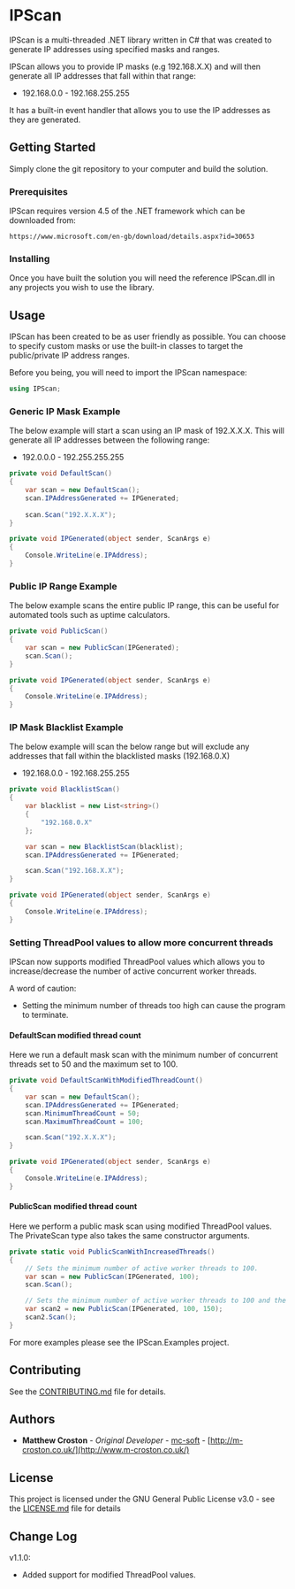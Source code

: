 # IPScan

IPScan is a multi-threaded .NET library written in C# that was created to generate IP addresses using specified masks and ranges.

IPScan allows you to provide IP masks (e.g 192.168.X.X) and will then generate all IP addresses that fall within that range:

* 192.168.0.0 - 192.168.255.255

It has a built-in event handler that allows you to use the IP addresses as they are generated.

## Getting Started

Simply clone the git repository to your computer and build the solution.

### Prerequisites

IPScan requires version 4.5 of the .NET framework which can be downloaded from:

```
https://www.microsoft.com/en-gb/download/details.aspx?id=30653
```

### Installing

Once you have built the solution you will need the reference IPScan.dll in any projects you wish to use the library.

## Usage

IPScan has been created to be as user friendly as possible. You can choose to specify custom masks or use the built-in classes to target the public/private IP address ranges.

Before you being, you will need to import the IPScan namespace:

```cs
using IPScan;
```

### Generic IP Mask Example

The below example will start a scan using an IP mask of 192.X.X.X. This will generate all IP addresses between the following range:

* 192.0.0.0 - 192.255.255.255 

```cs
private void DefaultScan()
{
    var scan = new DefaultScan();
    scan.IPAddressGenerated += IPGenerated;
    
    scan.Scan("192.X.X.X");
}

private void IPGenerated(object sender, ScanArgs e)
{
    Console.WriteLine(e.IPAddress);
}
```

### Public IP Range Example

The below example scans the entire public IP range, this can be useful for automated tools such as uptime calculators.

```cs
private void PublicScan()
{
    var scan = new PublicScan(IPGenerated);
    scan.Scan();
}

private void IPGenerated(object sender, ScanArgs e)
{
    Console.WriteLine(e.IPAddress);
}
```

### IP Mask Blacklist Example

The below example will scan the below range but will exclude any addresses that fall within the blacklisted masks (192.168.0.X)

* 192.168.0.0 - 192.168.255.255

```cs
private void BlacklistScan()
{
    var blacklist = new List<string>()
    {
        "192.168.0.X"
    };

    var scan = new BlacklistScan(blacklist);
    scan.IPAddressGenerated += IPGenerated;

    scan.Scan("192.168.X.X");
}

private void IPGenerated(object sender, ScanArgs e)
{
    Console.WriteLine(e.IPAddress);
}
```

### Setting ThreadPool values to allow more concurrent threads

IPScan now supports modified ThreadPool values which allows you to increase/decrease the number of active concurrent worker threads.

A word of caution: 

* Setting the minimum number of threads too high can cause the program to terminate.

#### DefaultScan modified thread count

Here we run a default mask scan with the minimum number of concurrent threads set to 50 and the maximum set to 100.

```cs
private void DefaultScanWithModifiedThreadCount()
{
    var scan = new DefaultScan();
    scan.IPAddressGenerated += IPGenerated;
    scan.MinimumThreadCount = 50;
    scan.MaximumThreadCount = 100;

    scan.Scan("192.X.X.X");
}

private void IPGenerated(object sender, ScanArgs e)
{
    Console.WriteLine(e.IPAddress);
}
```

#### PublicScan modified thread count

Here we perform a public mask scan using modified ThreadPool values. The PrivateScan type also takes the same constructor arguments.

```cs
private static void PublicScanWithIncreasedThreads()
{
    // Sets the minimum number of active worker threads to 100.
    var scan = new PublicScan(IPGenerated, 100);
    scan.Scan();

    // Sets the minimum number of active worker threads to 100 and the maximum to 150.
    var scan2 = new PublicScan(IPGenerated, 100, 150);
    scan2.Scan();
}
```

For more examples please see the IPScan.Examples project.

## Contributing

See the [CONTRIBUTING.md](CONTRIBUTING.md) file for details.

## Authors

* **Matthew Croston** - *Original Developer* - [mc-soft](https://github.com/mc-soft) - [http://m-croston.co.uk/](http://www.m-croston.co.uk/)

## License

This project is licensed under the GNU General Public License v3.0 - see the [LICENSE.md](LICENSE.md) file for details

## Change Log

v1.1.0:

* Added support for modified ThreadPool values.

